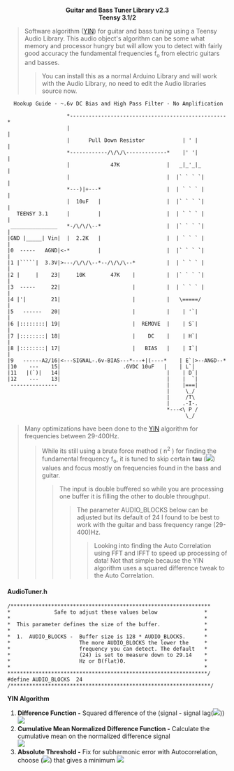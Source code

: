 <p align="center">
    <b>Guitar and Bass Tuner Library v2.3</b><br>
    <b>Teensy 3.1/2</b><br>
</p>

>Software algorithm ([YIN]) for guitar and bass tuning using a Teensy Audio Library. This audio object's algorithm can be some what memory and processor hungry but will allow you to detect with fairly good accuracy the fundamental frequencies f<sub>o</sub> from electric guitars and basses. 
>>You can install this as a normal Arduino Library and will work with the Audio Library, no need to edit the Audio libraries source now.

<!-- language: lang-none -->
      Hookup Guide - ~.6v DC Bias and High Pass Filter - No Amplification

                       *--------------------------------------------------*   
                       |                                                  |
                       |      Pull Down Resistor            | ' |         |
                       *------------/\/\/\-------------*    |' '|         | 
                       |             47K               |   _|_'_|_        |
                       |                               |  |` ` ` `|       |
                       *---)|+---*                     |  | ` ` ` |       |
                       |  10uF   |                     |  |` ` ` `|       |
       TEENSY 3.1      |         |                     |  | ` ` ` |       |
     _______________   *-/\/\/\--*                     |  |` ` ` `|       |
    |GND |_____| Vin|  |  2.2K   |                     |  | ` ` ` |       |
    |0  -----   AGND|<-*         |                     |  |` ` ` `|       |
    |1 |`````|  3.3V|>---/\/\/\--*--/\/\/\--*          |  | ` ` ` |       |
    |2 |     |    23|     10K        47K    |          |  |` ` ` `|       |
    |3  -----     22|                       |          |  | ` ` ` |       |
    |4 |'|        21|                       |          |   \=====/        |
    |5   ------   20|                       |          |    | '`|         |
    |6 |::::::::| 19|                       |  REMOVE  |    | S`|         |
    |7 |::::::::| 18|                       |    DC    |    | H`|         |
    |8 |::::::::| 17|                       |   BIAS   |    | I`|         |
    |9   ------A2/16|<---SIGNAL-.6v-BIAS---*---+|(----*    | E`|>--ANGD--*
    |10    ---    15|                    .6VDC 10uF   |    | L`|
    |11   |(`)|   14|                                  |    | D`|
    |12    ---    13|                                  |    |  `|
     ---------------                                   |    |===|
                                                       |     \_/
                                                       |     /T\
                                                       |    .-I-.
                                                       *---<\ P /
                                                             \_/

>Many optimizations have been done to the [YIN] algorithm for frequencies between 29-400Hz. 
>>While its still using a brute force method ( n<sup>2</sup> ) for finding the fundamental frequency f<sub>o</sub>, it is tuned to skip certain <b>tau</b> (<img src="http://latex.numberempire.com/render?%5Cinline%20%5Chuge%20%5Cmathbf%7B%5Ctau%7D&sig=845639da85c0dd8e2de679817b06639c"/></img>) values and focus mostly on frequencies found in the bass and guitar. 
>>>The input is double buffered so while you are processing one buffer it is filling the other to double throughput. 
>>>>The parameter AUDIO_BLOCKS below can be adjusted but its default of 24 I found to be best to work with the guitar and bass frequency range (29- 400)Hz. 
>>>>>Looking into finding the Auto Correlation using FFT and IFFT to speed up processing of data! Not that simple because the YIN algorithm uses a squared difference tweak to the Auto Correlation.

<h4>AudioTuner.h</h4>

```
/****************************************************************
*              Safe to adjust these values below               *
*                                                              *
*  This parameter defines the size of the buffer.              *
*                                                              *
*  1.  AUDIO_BLOCKS -  Buffer size is 128 * AUDIO_BLOCKS.      *
*                      The more AUDIO_BLOCKS the lower the     *
*                      frequency you can detect. The default   *
*                      (24) is set to measure down to 29.14    *
*                      Hz or B(flat)0.                         *
*                                                              *
****************************************************************/
#define AUDIO_BLOCKS  24
/****************************************************************/
```

<div>
<b>YIN Algorithm</b>
<ol>
<li><b>Difference Function -</b> Squared difference of the (signal - signal lag(<img src="http://latex.numberempire.com/render?%5Cinline%20%5Chuge%20%5Cmathbf%7B%5Ctau%7D&sig=845639da85c0dd8e2de679817b06639c"/></img>))<br>
<img src="http://latex.numberempire.com/render?%5Chuge%20d_%7Bt%7D%20%5Cbig%28%20%5Ctau%20%5Cbig%29%20%3D%20%5Csum_%7Bj%3D1%7D%5EW%20%20%5Cbig%28x_%7Bj%7D-x_%7Bj%2B%5Ctau%7D%5Cbig%29%5E%7B2%7D&sig=da6a2a10a134437679df399dbb9327df" /></li>

<li><b>Cumulative Mean Normalized Difference Function -</b> Calculate the cumulative mean on the normalized difference signal<br><img src="http://latex.numberempire.com/render?%5Cinline%20%5Chuge%20d%27_%7Bt%7D%20%5Cbig%28%20%5Ctau%20%5Cbig%29%20%3D%5Cbegin%7Bcases%7D1%2C%20%26%20%5Ctau%20%3D%200%5C%5Cd_%7Bt%7D%20%5Cbig%28%20%5Ctau%20%5Cbig%29%5Cdiagup%20%26%5Cleft%5B%28%5Cfrac%7B1%7D%7B%5Ctau%7D%29%5Csum_%7Bj%3D1%7D%5E%5Ctau%20%20d_%7Bt%7D%20%28j%29%5Cright%5D%5Cend%7Bcases%7D&sig=15a0b31a37bd5db3074f854711119bb3" /></li>
<li><b>Absolute Threshold -</b> Fix for subharmonic error with Autocorrelation, choose (<img src="http://latex.numberempire.com/render?%5Cinline%20%5Chuge%20%5Cmathbf%7B%5Ctau%7D&sig=845639da85c0dd8e2de679817b06639c"/></img>) that gives a minimum <img src="http://latex.numberempire.com/render?%5Chuge%20d%27&sig=ec41ac0239b48a3c53617da8e4ca64c7"/></li>
</ol>
</div>

[YIN]:http://recherche.ircam.fr/equipes/pcm/cheveign/pss/2002_JASA_YIN.pdf
[Teensy Audio Library]:http://www.pjrc.com/teensy/td_libs_Audio.html
